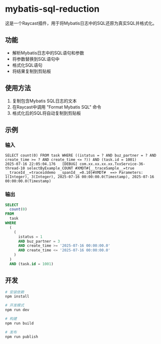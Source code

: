 # mybatis-sql-reduction

这是一个Raycast插件，用于将Mybatis日志中的SQL还原为真实SQL并格式化。

## 功能

- 解析Mybatis日志中的SQL语句和参数
- 将参数替换到SQL语句中
- 格式化SQL语句
- 将结果复制到剪贴板

## 使用方法

1. 复制包含Mybatis SQL日志的文本
2. 在Raycast中调用 "Format Mybatis SQL" 命令
3. 格式化后的SQL将自动复制到剪贴板

## 示例

### 输入

```
SELECT count(0) FROM task WHERE ((istatus = ? AND buz_partner = ? AND create_time >= ? AND create_time <= ?)) AND (task.id = 1001)
2025-07-16 22:05:04.176   [DEBUG] com.xx.xx.xx.xx.TxxService-36-thread-10 selectByExample_COUNT #XMDT#{__traceSample__=true __traceId__=traceiddemo __spanId__=0.10}#XMDT#  ==> Parameters: 1(Integer), 3(Integer), 2025-07-16 00:00:00.0(Timestamp), 2025-07-16 00:00:00.0(Timestamp)
```

### 输出

```sql
SELECT
  count(0)
FROM
  task
WHERE
  (
    (
      istatus = 1
      AND buz_partner = 3
      AND create_time >= '2025-07-16 00:00:00.0'
      AND create_time <= '2025-07-16 00:00:00.0'
    )
  )
  AND (task.id = 1001)
```

## 开发

```bash
# 安装依赖
npm install

# 开发模式
npm run dev

# 构建
npm run build

# 发布
npm run publish

